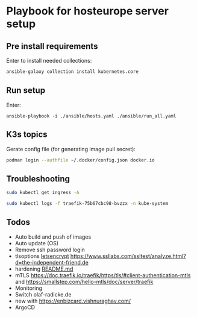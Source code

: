 Playbook for hosteurope server setup
====================================

Pre install requirements
------------------------

Enter to install needed collections:


```bash
ansible-galaxy collection install kubernetes.core
```


Run setup
---------


Enter:

```
ansible-playbook -i ./ansible/hosts.yaml ./ansible/run_all.yaml
```

K3s topics
----------


Gerate config file (for generating image pull secret):

```bash
podman login --authfile ~/.docker/config.json docker.io
```

Troubleshooting
---------------


```bash
sudo kubectl get ingress -A
```

```bash
sudo kubectl logs -f traefik-75b67cbc98-bvzzx -n kube-system
```



Todos
-----

- Auto build and push of images
- Auto update (OS)
- Remove ssh password login
- tlsoptions [letsencrypt](ansible/roles/k3s_deployment/tasks/letsencrypt.yaml) https://www.ssllabs.com/ssltest/analyze.html?d=the-independent-friend.de
- hardening [README.md](ansible/roles/k3s_install/README.md)
- mTLS https://doc.traefik.io/traefik/https/tls/#client-authentication-mtls and https://smallstep.com/hello-mtls/doc/server/traefik
- Monitoring
- Switch olaf-radicke.de
- new with https://enbizcard.vishnuraghav.com/ 
- ArgoCD
  